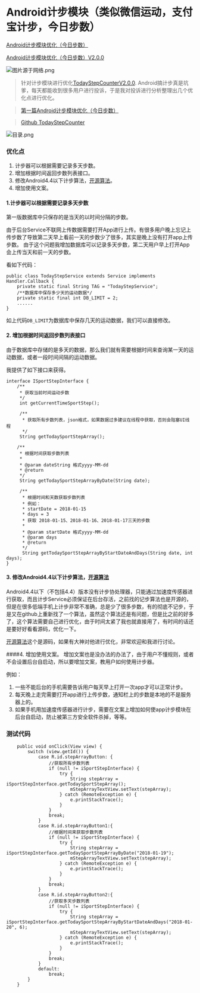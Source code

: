 # Android计步模块（类似微信运动，支付宝计步，今日步数）

[Android计步模块优化（今日步数）](http://www.jianshu.com/p/cfc2a200e46d)

[Android计步模块优化（今日步数）V2.0.0](https://www.jianshu.com/p/1b53937150ad)

![图片源于网络.png](http://upload-images.jianshu.io/upload_images/4158487-ef235914605842d1.png?imageMogr2/auto-orient/strip%7CimageView2/2/w/1240)

> 针对计步模块进行优化[TodayStepCounterV2.0.0](https://github.com/jiahongfei/TodayStepCounter).
Android搞计步真是坑爹，每天都能收到很多用户进行投诉，于是我对投诉进行分析整理出几个优化点进行优化。

> [第一篇Android计步模块优化（今日步数）](https://www.jianshu.com/p/cfc2a200e46d)

> [Github TodayStepCounter](https://github.com/jiahongfei/TodayStepCounter)

![目录.png](http://upload-images.jianshu.io/upload_images/4158487-7d83f4039efda845.png?imageMogr2/auto-orient/strip%7CimageView2/2/w/1240)

### 优化点
1. 计步器可以根据需要记录多天步数。
2. 增加根据时间返回步数列表接口。
3. 修改Android4.4以下计步算法，[开源算法](https://github.com/finnfu/stepcount)。
4. 增加使用文案。

#### 1.计步器可以根据需要记录多天步数
第一版数据库中只保存的是当天的以时间分隔的步数。

由于后台Service不联网上传数据需要打开App进行上传。有很多用户晚上忘记上传步数了导致第二天早上看前一天的步数少了很多，其实是晚上没有打开app上传步数。
由于这个问题我增加数据库可以记录多天步数，第二天用户早上打开App会上传当天和前一天的步数。

看如下代码：
```
public class TodayStepService extends Service implements Handler.Callback {
    private static final String TAG = "TodayStepService";
    /**数据库中保存多少天的运动数据*/
    private static final int DB_LIMIT = 2;
    ......
}
```
如上代码`DB_LIMIT`为数据库中保存几天的运动数据，我们可以直接修改。

#### 2. 增加根据时间返回步数列表接口
由于数据库中存储的是多天的数据，那么我们就有需要根据时间来查询某一天的运动数据，或者一段时间间隔的运动数据。

我提供了如下接口来获得。
```
interface ISportStepInterface {
    /**
     * 获取当前时间运动步数
     */
     int getCurrentTimeSportStep();

     /**
      * 获取所有步数列表，json格式，如果数据过多建议在线程中获取，否则会阻塞UI线程
      */
     String getTodaySportStepArray();

    /**
     * 根据时间获取步数列表
     *
     * @param dateString 格式yyyy-MM-dd
     * @return
     */
     String getTodaySportStepArrayByDate(String date);

     /**
      * 根据时间和天数获取步数列表
      * 例如：
      * startDate = 2018-01-15
      * days = 3
      * 获取 2018-01-15、2018-01-16、2018-01-17三天的步数
      *
      * @param startDate 格式yyyy-MM-dd
      * @param days
      * @return
      */
      String getTodaySportStepArrayByStartDateAndDays(String date, int days);
}
```
#### 3. 修改Android4.4以下计步算法，[开源算法](https://github.com/finnfu/stepcount)
Android4.4以下（不包括4.4）版本没有计步协处理器，只能通过加速度传感器进行获取，而且计步Service必须保证在后台存活，之前找的记步算法也是开源的，但是在很多低端手机上计步非常不准确，总是少了很多步数，有的彻底不记步，于是又在github上重新找了一个算法，虽然这个算法还是有问题，但是比之前的好多了，这个算法需要自己进行优化，由于时间太紧了我也就直接用了，有时间的话还是要好好看看源码，优化一下。

[开源算法](https://github.com/finnfu/stepcount)这个是源码，如果有大神对他进行优化，非常欢迎和我进行讨论。

####4. 增加使用文案。
增加文案也是没办法的办法了，由于用户不懂规则，或者不会设置后台自启动，所以要增加文案，教用户如何使用计步器。

例如：

1. 一些不能后台的手机需要告诉用户每天早上打开一次app才可以正常计步。
2. 每天晚上走完需要打开app进行上传步数，通知栏上的步数是本地的不是服务器上的。
3. 如果手机用加速度传感器进行计步，需要在文案上增加如何使app计步模块在后台自启动，防止被第三方安全软件杀掉，等等。

### 测试代码
```
    public void onClick(View view) {
        switch (view.getId()) {
            case R.id.stepArrayButton: {
                //获取所有步数列表
                if (null != iSportStepInterface) {
                    try {
                        String stepArray = iSportStepInterface.getTodaySportStepArray();
                        mStepArrayTextView.setText(stepArray);
                    } catch (RemoteException e) {
                        e.printStackTrace();
                    }
                }
                break;
            }
            case R.id.stepArrayButton1:{
                //根据时间来获取步数列表
                if (null != iSportStepInterface) {
                    try {
                        String stepArray = iSportStepInterface.getTodaySportStepArrayByDate("2018-01-19");
                        mStepArrayTextView.setText(stepArray);
                    } catch (RemoteException e) {
                        e.printStackTrace();
                    }
                }
                break;
            }
            case R.id.stepArrayButton2:{
                //获取多天步数列表
                if (null != iSportStepInterface) {
                    try {
                        String stepArray = iSportStepInterface.getTodaySportStepArrayByStartDateAndDays("2018-01-20", 6);
                        mStepArrayTextView.setText(stepArray);
                    } catch (RemoteException e) {
                        e.printStackTrace();
                    }
                }
                break;
            }
            default:
                break;
        }
    }
```
